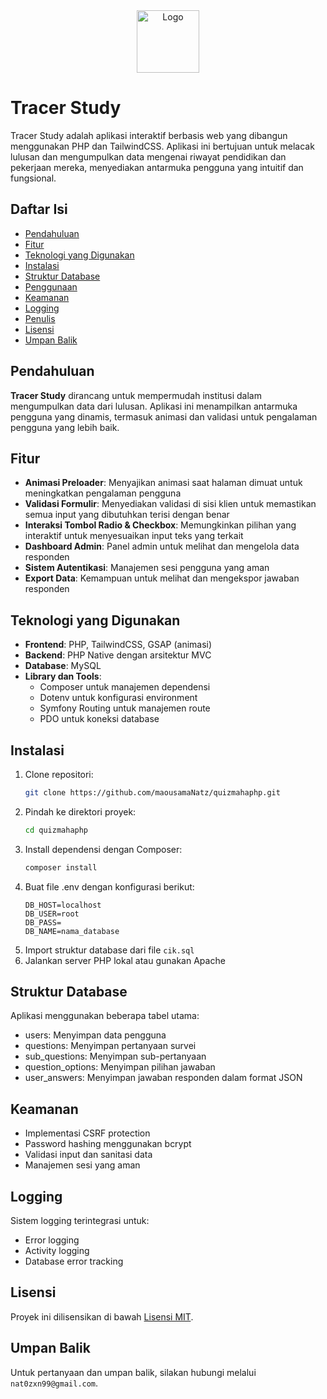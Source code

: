<div align="center">
    <img src="assets/img/logo.png" alt="Logo" width="100">
</div>

# Tracer Study

Tracer Study adalah aplikasi interaktif berbasis web yang dibangun menggunakan PHP dan TailwindCSS. Aplikasi ini bertujuan untuk melacak lulusan dan mengumpulkan data mengenai riwayat pendidikan dan pekerjaan mereka, menyediakan antarmuka pengguna yang intuitif dan fungsional.

## Daftar Isi

- [Pendahuluan](#pendahuluan)
- [Fitur](#fitur)
- [Teknologi yang Digunakan](#teknologi-yang-digunakan)
- [Instalasi](#instalasi)
- [Struktur Database](#struktur-database)
- [Penggunaan](#penggunaan)
- [Keamanan](#keamanan)
- [Logging](#logging)
- [Penulis](#penulis)
- [Lisensi](#lisensi)
- [Umpan Balik](#umpan-balik)

## Pendahuluan

**Tracer Study** dirancang untuk mempermudah institusi dalam mengumpulkan data dari lulusan. Aplikasi ini menampilkan antarmuka pengguna yang dinamis, termasuk animasi dan validasi untuk pengalaman pengguna yang lebih baik.

## Fitur

- **Animasi Preloader**: Menyajikan animasi saat halaman dimuat untuk meningkatkan pengalaman pengguna
- **Validasi Formulir**: Menyediakan validasi di sisi klien untuk memastikan semua input yang dibutuhkan terisi dengan benar
- **Interaksi Tombol Radio & Checkbox**: Memungkinkan pilihan yang interaktif untuk menyesuaikan input teks yang terkait
- **Dashboard Admin**: Panel admin untuk melihat dan mengelola data responden
- **Sistem Autentikasi**: Manajemen sesi pengguna yang aman
- **Export Data**: Kemampuan untuk melihat dan mengekspor jawaban responden

## Teknologi yang Digunakan

- **Frontend**: PHP, TailwindCSS, GSAP (animasi)
- **Backend**: PHP Native dengan arsitektur MVC
- **Database**: MySQL
- **Library dan Tools**: 
  - Composer untuk manajemen dependensi
  - Dotenv untuk konfigurasi environment
  - Symfony Routing untuk manajemen route
  - PDO untuk koneksi database

## Instalasi

1. Clone repositori:
   ```bash
   git clone https://github.com/maousamaNatz/quizmahaphp.git
   ```
2. Pindah ke direktori proyek:
   ```bash
   cd quizmahaphp
   ```
3. Install dependensi dengan Composer:
   ```bash
   composer install
   ```
4. Buat file .env dengan konfigurasi berikut:
   ```
   DB_HOST=localhost
   DB_USER=root
   DB_PASS=
   DB_NAME=nama_database
   ```
5. Import struktur database dari file `cik.sql`
6. Jalankan server PHP lokal atau gunakan Apache

## Struktur Database

Aplikasi menggunakan beberapa tabel utama:
- users: Menyimpan data pengguna
- questions: Menyimpan pertanyaan survei
- sub_questions: Menyimpan sub-pertanyaan
- question_options: Menyimpan pilihan jawaban
- user_answers: Menyimpan jawaban responden dalam format JSON

## Keamanan

- Implementasi CSRF protection
- Password hashing menggunakan bcrypt
- Validasi input dan sanitasi data
- Manajemen sesi yang aman

## Logging

Sistem logging terintegrasi untuk:
- Error logging
- Activity logging
- Database error tracking

## Lisensi

Proyek ini dilisensikan di bawah [Lisensi MIT](LICENSE).

## Umpan Balik

Untuk pertanyaan dan umpan balik, silakan hubungi melalui `nat0zxn99@gmail.com`.

